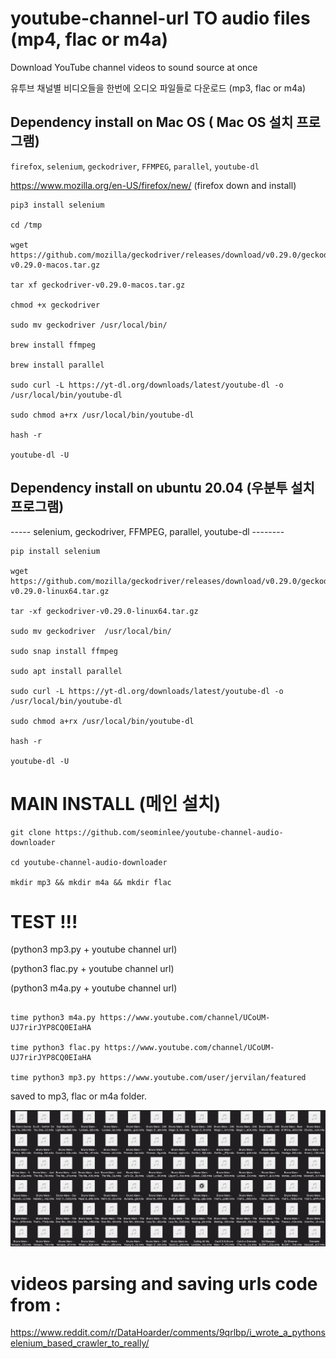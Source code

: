 #
# youtube-channel-url TO audio files (mp4, flac or m4a)

Download YouTube channel videos to sound source at once

유투브 채널별 비디오들을 한번에 오디오 파일들로 다운로드 (mp3, flac or m4a)


## Dependency install  on Mac OS ( Mac OS 설치 프로그램)

`firefox`, `selenium`,  `geckodriver`, `FFMPEG`, `parallel`, `youtube-dl` 

https://www.mozilla.org/en-US/firefox/new/    (firefox down and install)

```
pip3 install selenium

cd /tmp

wget https://github.com/mozilla/geckodriver/releases/download/v0.29.0/geckodriver-v0.29.0-macos.tar.gz

tar xf geckodriver-v0.29.0-macos.tar.gz

chmod +x geckodriver

sudo mv geckodriver /usr/local/bin/

brew install ffmpeg

brew install parallel

sudo curl -L https://yt-dl.org/downloads/latest/youtube-dl -o /usr/local/bin/youtube-dl

sudo chmod a+rx /usr/local/bin/youtube-dl

hash -r

youtube-dl -U
```


## Dependency install on ubuntu 20.04 (우분투 설치 프로그램) 

----- selenium,  geckodriver, FFMPEG, parallel, youtube-dl --------

```
pip install selenium

wget https://github.com/mozilla/geckodriver/releases/download/v0.29.0/geckodriver-v0.29.0-linux64.tar.gz

tar -xf geckodriver-v0.29.0-linux64.tar.gz

sudo mv geckodriver  /usr/local/bin/

sudo snap install ffmpeg

sudo apt install parallel

sudo curl -L https://yt-dl.org/downloads/latest/youtube-dl -o /usr/local/bin/youtube-dl

sudo chmod a+rx /usr/local/bin/youtube-dl

hash -r

youtube-dl -U
```



# MAIN INSTALL (메인 설치)

```
git clone https://github.com/seominlee/youtube-channel-audio-downloader

cd youtube-channel-audio-downloader

mkdir mp3 && mkdir m4a && mkdir flac
```



# TEST !!! 

(python3 mp3.py + youtube channel url)  

(python3 flac.py + youtube channel url) 

(python3 m4a.py + youtube channel url)   


```

time python3 m4a.py https://www.youtube.com/channel/UCoUM-UJ7rirJYP8CQ0EIaHA

time python3 flac.py https://www.youtube.com/channel/UCoUM-UJ7rirJYP8CQ0EIaHA

time python3 mp3.py https://www.youtube.com/user/jervilan/featured

```



saved to mp3, flac or m4a folder.

![alt text](https://github.com/seominlee/youtube-channel-audio-downloader/blob/main/bruno.png)



# videos parsing and saving urls code from : 

https://www.reddit.com/r/DataHoarder/comments/9qrlbp/i_wrote_a_pythonselenium_based_crawler_to_really/
